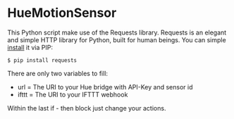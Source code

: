 # HueMotionSensor
This Python script make use of the Requests library. Requests is an elegant and simple HTTP library for Python, built for human beings. You can simple [install](http://docs.python-requests.org/de/latest/user/install.html#install) it via PIP:
```
$ pip install requests
```
There are only two variables to fill:
- url = The URI to your Hue bridge with API-Key and sensor id
- ifttt = The URI to your IFTTT webhook

Within the last if - then block just change your actions.
